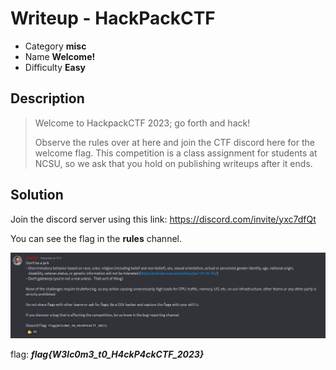 # **Writeup - HackPackCTF**

* Category **misc** 
* Name **Welcome!** 
* Difficulty **Easy**

## Description

>Welcome to HackpackCTF 2023; go forth and hack!
>
>Observe the rules over at here and join the CTF discord here for the welcome flag. This competition is a class assignment for students at NCSU, so we ask that you hold on publishing writeups after it ends.


## **Solution**

Join the discord server using this link: https://discord.com/invite/yxc7dfQt 

You can see the flag in the **rules** channel.

![alt](img/Welcome_rules.png)

flag: ***flag{W3lc0m3_t0_H4ckP4ckCTF_2023}***
